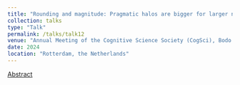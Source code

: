 ```yaml
---
title: "Rounding and magnitude: Pragmatic halos are bigger for larger numbers"
collection: talks
type: "Talk"
permalink: /talks/talk12
venue: "Annual Meeting of the Cognitive Science Society (CogSci), Bodo Winter, Greg Woodin, Alexandra Lorson"
date: 2024
location: "Rotterdam, the Netherlands"
---
```


[Abstract](https://escholarship.org/uc/item/3dw7t70n)
